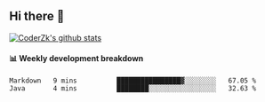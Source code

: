 ## Hi there 👋

[![CoderZk's github stats](https://github-readme-stats.vercel.app/api?username=zhoukuo123&show_icons=true&count_private=true)](https://github.com/anuraghazra/github-readme-stats)

#### :bar_chart: Weekly development breakdown

<!--START_SECTION:waka-->
```text
Markdown   9 mins          ████████████████▓░░░░░░░░   67.05 % 
Java       4 mins          ████████░░░░░░░░░░░░░░░░░   32.63 % 
```
<!--END_SECTION:waka-->

